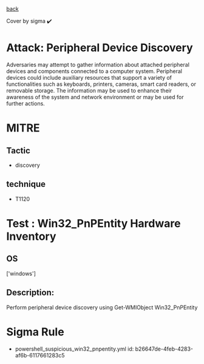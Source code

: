 [back](../index.md)

Cover by sigma :heavy_check_mark: 

# Attack: Peripheral Device Discovery

 Adversaries may attempt to gather information about attached peripheral devices and components connected to a computer system. Peripheral devices could include auxiliary resources that support a variety of functionalities such as keyboards, printers, cameras, smart card readers, or removable storage. The information may be used to enhance their awareness of the system and network environment or may be used for further actions.

# MITRE
## Tactic
  - discovery

## technique
  - T1120

# Test : Win32_PnPEntity Hardware Inventory

## OS

 ['windows']

## Description:

 Perform peripheral device discovery using Get-WMIObject Win32_PnPEntity

# Sigma Rule
 - powershell_suspicious_win32_pnpentity.yml id: b26647de-4feb-4283-af6b-6117661283c5

